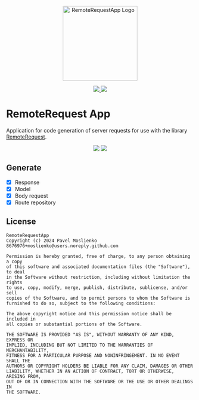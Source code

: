 <p align="center">
   <img width="200" src="https://moslienko.github.io/Assets/RemoteRequestApp/appIcon.png" alt="RemoteRequestApp Logo">
</p>

<p align="center">
   <a href="">
      <img src="https://img.shields.io/badge/mac%20os-000000?style=for-the-badge&logo=apple&logoColor=white">
   </a>
   <a href="">
      <img src="https://img.shields.io/badge/Swift-FA7343?style=for-the-badge&logo=swift&logoColor=white">
   </a>
</p>

# RemoteRequest App

Application for code generation of server requests for use with the library [RemoteRequest](https://github.com/moslienko/RemoteRequest/).

<p align="center">
  <img src="https://moslienko.github.io/Assets/RemoteRequestApp/screenshot_one.png"/>
  <img src="https://moslienko.github.io/Assets/RemoteRequestApp/screenshot_two.png"/>
</p>

## Generate

- [x] Response
- [x] Model
- [x] Body request
- [x] Route repository

## License

```
RemoteRequestApp
Copyright (c) 2024 Pavel Moslienko 8676976+moslienko@users.noreply.github.com

Permission is hereby granted, free of charge, to any person obtaining a copy
of this software and associated documentation files (the "Software"), to deal
in the Software without restriction, including without limitation the rights
to use, copy, modify, merge, publish, distribute, sublicense, and/or sell
copies of the Software, and to permit persons to whom the Software is
furnished to do so, subject to the following conditions:

The above copyright notice and this permission notice shall be included in
all copies or substantial portions of the Software.

THE SOFTWARE IS PROVIDED "AS IS", WITHOUT WARRANTY OF ANY KIND, EXPRESS OR
IMPLIED, INCLUDING BUT NOT LIMITED TO THE WARRANTIES OF MERCHANTABILITY,
FITNESS FOR A PARTICULAR PURPOSE AND NONINFRINGEMENT. IN NO EVENT SHALL THE
AUTHORS OR COPYRIGHT HOLDERS BE LIABLE FOR ANY CLAIM, DAMAGES OR OTHER
LIABILITY, WHETHER IN AN ACTION OF CONTRACT, TORT OR OTHERWISE, ARISING FROM,
OUT OF OR IN CONNECTION WITH THE SOFTWARE OR THE USE OR OTHER DEALINGS IN
THE SOFTWARE.
```
